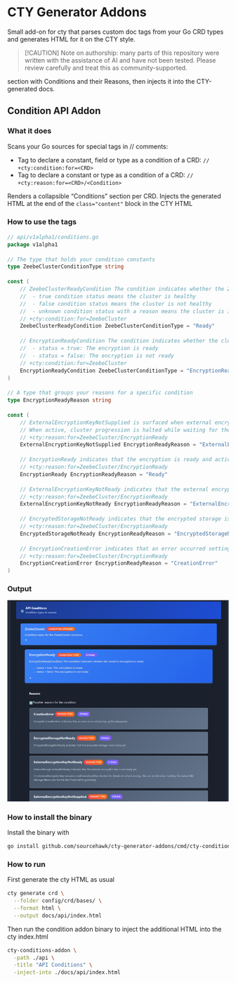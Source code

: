 # CTY Generator Addons

Small add-on for cty that parses custom doc tags from your Go CRD types and generates HTML for it on the CTY style. 

> [!CAUTION]️ Note on authorship: many parts of this repository were written with the assistance of AI and have not been
> tested. Please review carefully and treat this as community-supported. 

section with Conditions and 
their Reasons, then injects it into the CTY-generated docs.

## Condition API Addon

### What it does

Scans your Go sources for special tags in // comments:

- Tag to declare a constant, field or type as a condition of a CRD: `// +cty:condition:for=<CRD>`
- Tag to declare a constant or type as a condition of a CRD: `// +cty:reason:for=<CRD>/<Condition>`

Renders a collapsible “Conditions” section per CRD. Injects the generated HTML at the end of the 
`class="content"` block in the CTY HTML

### How to use the tags

```go
// api/v1alpha1/conditions.go
package v1alpha1

// The type that holds your condition constants
type ZeebeClusterConditionType string

const (
	// ZeebeClusterReadyCondition The condition indicates whether the ZeebeCluster is ready
	//  - true condition status means the cluster is healthy
	//  - false condition status means the cluster is not healthy
	//  - unknown condition status with a reason means the cluster is in long transition (starting, updating, etc.)
	// +cty:condition:for=ZeebeCluster
	ZeebeClusterReadyCondition ZeebeClusterConditionType = "Ready"

	// EncryptionReadyCondition The condition indicates whether the cluster's encryption is ready
	//  - status = true: The encryption is ready
	//  - status = false: The encryption is not ready
	// +cty:condition:for=ZeebeCluster
	EncryptionReadyCondition ZeebeClusterConditionType = "EncryptionReady"
)

// A type that groups your reasons for a specific condition
type EncryptionReadyReason string

const (
	// ExternalEncryptionKeyNotSupplied is surfaced when external encryption is configured on cluster creation.
	// When active, cluster progression is halted while waiting for the user to supply their external key ID.
	// +cty:reason:for=ZeebeCluster/EncryptionReady
	ExternalEncryptionKeyNotSupplied EncryptionReadyReason = "ExternalEncryptionKeyNotSupplied"

	// EncryptionReady indicates that the encryption is ready and active.
	// +cty:reason:for=ZeebeCluster/EncryptionReady
	EncryptionReady EncryptionReadyReason = "Ready"

	// ExternalEncryptionKeyNotReady indicates that the external encryption key is not ready yet.
	// +cty:reason:for=ZeebeCluster/EncryptionReady
	ExternalEncryptionKeyNotReady EncryptionReadyReason = "ExternalEncryptionKeyNotReady"

	// EncryptedStorageNotReady indicates that the encrypted storage is not ready yet.
	// +cty:reason:for=ZeebeCluster/EncryptionReady
	EncryptedStorageNotReady EncryptionReadyReason = "EncryptedStorageNotReady"

	// EncryptionCreationError indicates that an error occurred setting up the encryption.
	// +cty:reason:for=ZeebeCluster/EncryptionReady
	EncryptionCreationError EncryptionReadyReason = "CreationError"
)
```

### Output

![conditions](docs/conditions_generator.png)

### How to install the binary

Install the binary with 

```bash
go install github.com/sourcehawk/cty-generator-addons/cmd/cty-conditions-addon@latest
```

### How to run

First generate the cty HTML as usual

```bash
cty generate crd \
  --folder config/crd/bases/ \
  --format html \
  --output docs/api/index.html
```

Then run the condition addon binary to inject the additional HTML into the cty index.html

```bash
cty-conditions-addon \
  -path ./api \
  -title "API Conditions" \
  -inject-into ./docs/api/index.html
```


